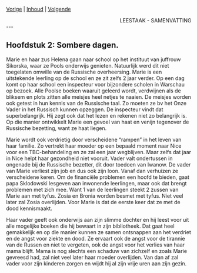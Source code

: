 [Vorige](hfst01_mania_wordt_marie.md) | [Inhoud](inhoudsopgave.md) | [Volgende](hfst03_meisjestijd.md)

<div style="text-align: right">LEESTAAK - SAMENVATTING</div>
---

## Hoofdstuk 2: Sombere dagen.

Marie en haar zus Helena gaan naar school op het instituut van juffrouw Sikorska, waar ze Pools onderwijs genieten.  Natuurlijk werd dit niet toegelaten omwille van de Russische overheersing. 
Marie is een uitstekende leerling op de school en ze zit zelfs 2 jaar verder. Op een dag komt op haar school een inspecteur voor bijzondere scholen in Warschau op bezoek. Alle Poolse boeken waaruit geleerd wordt, verdwijnen als de bliksem en plots zitten alle meisjes heel netjes te naaien. De meisjes worden ook getest in hun kennis van de Russische taal. Zo moeten ze bv het Onze Vader in het Russisch kunnen opzeggen. De inspecteur vindt dat superbelangrijk. Hij zegt ook dat het lezen en rekenen niet zo belangrijk is.
Op die manier ontwikkelt Marie een gevoel van haat en venijn tegenover de Russische bezetting, want ze haat liegen.

Marie wordt ook verdrietig door verscheidene “rampen” in het leven van haar familie. Zo vertrekt haar moeder op een bepaald moment naar Nice voor een TBC-behandeling en ze zal een jaar wegblijven. Maar zelfs dat jaar in Nice helpt haar gezondheid niet vooruit.
Vader valt ondertussen in ongenade bij de Russische bezetter, dit door toedoen van Iwanow. De vader van Marie verliest zijn job en dus ook zijn loon. Vanaf dan verhuizen ze verscheidene keren. Om de financiële problemen een hoofd te bieden, gaat papa Sklodowski lesgeven aan inwonende leerlingen, maar ook dat brengt problemen met zich mee. Want 1 van de leerlingen steekt 2 zussen van Marie aan met tyfus.  Zosia en Bronia worden besmet met tyfus. Niet veel later zal Zosia overlijden. Voor Marie is dat de eerste keer dat ze met de dood kennismaakt. 

Haar vader geeft ook onderwijs aan zijn slimme dochter en hij leest voor uit alle mogelijke boeken die hij bewaart in zijn bibliotheek. Dat gaat heel gemakkelijk en op die manier kunnen ze samen ontsnappen aan het verdriet en de angst voor ziekte en dood. Ze ervaart ook de angst voor de tirannie van de Russen en niet te vergeten, ook de angst voor het verlies van haar mama blijft. Mama is nog slechts een schaduw van zichzelf en zoals Marie gevreesd had, zal niet veel later haar moeder overlijden.
Van dan af zal vader voor zijn kinderen zorgen en wijdt hij al zijn vrije uren aan zijn gezin.
